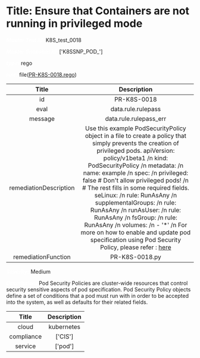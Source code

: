 



# Title: Ensure that Containers are not running in privileged mode


***<font color="white">Master Test Id:</font>*** K8S_test_0018

***<font color="white">Master Snapshot Id:</font>*** ['K8SSNP_POD_']

***<font color="white">type:</font>*** rego

***<font color="white">rule:</font>*** file([PR-K8S-0018.rego])  
  
  
  
  

|Title|Description|
| :---: | :---: |
|id|PR-K8S-0018|
|eval|data.rule.rulepass|
|message|data.rule.rulepass_err|
|remediationDescription|Use this example PodSecurityPolicy object in a file to create a policy that simply prevents the creation of privileged pods. apiVersion: policy/v1beta1 /n kind: PodSecurityPolicy /n metadata: /n name: example /n spec: /n privileged: false # Don't allow privileged pods! /n # The rest fills in some required fields. seLinux: /n rule: RunAsAny /n supplementalGroups: /n rule: RunAsAny /n runAsUser: /n rule: RunAsAny /n fsGroup: /n rule: RunAsAny /n volumes: /n - '*' /n For more on how to enable and update pod specification using Pod Security Policy, please refer : <a href='https://kubernetes.io/docs/concepts/policy/pod-security-policy/#privileged' target='_blank'>here</a>|
|remediationFunction|PR-K8S-0018.py|


***<font color="white">Severity:</font>*** Medium

***<font color="white">Description:</font>***  Pod Security Policies are cluster-wide resources that control security sensitive aspects of pod specification. Pod Security Policy objects define a set of conditions that a pod must run with in order to be accepted into the system, as well as defaults for their related fields.  
  
  

|Title|Description|
| :---: | :---: |
|cloud|kubernetes|
|compliance|['CIS']|
|service|['pod']|



[PR-K8S-0018.rego]: https://github.com/prancer-io/prancer-compliance-test/tree/master/kubernetes/cloud/PR-K8S-0018.rego
